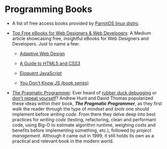 # Programming Books

* A list of free access books provided by [ParrotOS linux distro](https://archive.parrotsec.org/parrot/misc/openbooks/programming/).

* [Top Free eBooks for Web Designers & Web Developers](https://medium.com/web-development-zone/top-free-ebooks-for-web-designers-web-developers-f8c6a70465ad): A Medium article showcasing free, insightful eBooks for Web Designers and Developers. Just to name a few:

  * [Adaptive Web Design](https://adaptivewebdesign.info/1st-edition/)

  * [A Guide to HTML5 and CSS3](https://html5hive.org/free-ebook-a-guide-to-html5-and-css3/)

  * [Eloquent JavaScript](http://eloquentjavascript.net/)

  * [You Don't Know JS (book series)](https://github.com/getify/You-Dont-Know-JS#you-dont-know-js-book-series)

* [The Pragmatic Programmer](https://www.amazon.com/Pragmatic-Programmer-Journeyman-Master-ebook-dp-B003GCTQAE/dp/B003GCTQAE/ref=mt_kindle?_encoding=UTF8&me=&qid=): Ever heard of [rubber duck debugging](https://en.wikipedia.org/wiki/Rubber_duck_debugging) or [don't repeat yourself](https://en.wikipedia.org/wiki/Don%27t_repeat_yourself)? Andrew Hunt and David Thomas popularized these ideas within their book, **_The Pragmatic Programmer_**, as they first walk the reader through the type of _mindset_ and _tools_ one should implement before _writing code_. From there they delve deep into best practices for _writing code_ (testing, refactoring, clean and performant code, using Big-O to estimate algorithm runtime, weighing costs and benefits before implementing something, etc.), followed by _project management_. Although it came out in 1999, it still holds its own as a practical and relevant book in the modern world.
